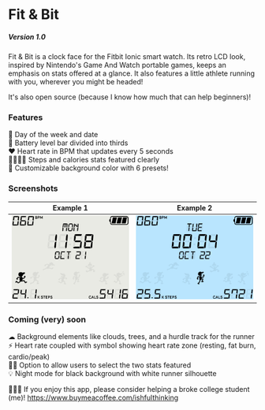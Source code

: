 # Fit & Bit  

##### Version 1.0  

Fit & Bit is a clock face for the Fitbit Ionic smart watch. Its retro LCD look, 
inspired by Nintendo's Game And Watch portable games, keeps an emphasis on stats 
offered at a glance. It also features a little athlete running with you, wherever 
you might be headed!  

It's also open source (because I know how much that can help beginners)!  

### Features
📅 Day of the week and date  
🔋 Battery level bar divided into thirds  
❤ Heart rate in BPM that updates every 5 seconds  
🏃🏽‍♀️🔥 Steps and calories stats featured clearly  
🎨 Customizable background color with 6 presets!  

### Screenshots
| Example 1 | Example 2 |
| --------- | --------- |
| ![White background](screenshots/fab-white.png) | ![Blue background](screenshots/fab-blue.png) |  

### Coming (very) soon
☁ Background elements like clouds, trees, and a hurdle track for the runner  
⚡ Heart rate coupled with symbol showing heart rate zone (resting, fat burn, cardio/peak)  
☝🏽 Option to allow users to select the two stats featured  
💡 Night mode for black background with white runner silhouette  


🙋🏽‍♂️ If you enjoy this app, please consider helping a broke college student (me)! https://www.buymeacoffee.com/ishfulthinking